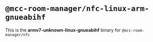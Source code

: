 # `@mcc-room-manager/nfc-linux-arm-gnueabihf`

This is the **armv7-unknown-linux-gnueabihf** binary for `@mcc-room-manager/nfc`
